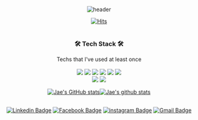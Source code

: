 <div align="center" dir="auto">
<p dir="auto">

![header](https://capsule-render.vercel.app/api?type=waving&amp;height=200&amp;text=Jae%20Kim&amp;&fontSize=40&amp;fontAlign=80&amp;fontAlignY=40&amp;color=gradient)

[![Hits](https://hits.seeyoufarm.com/api/count/incr/badge.svg?url=https%3A%2F%2Fgithub.com%2Fmene79&count_bg=%2379C83D&title_bg=%23555555&icon=&icon_color=%23E7E7E7&title=hits&edge_flat=false)](https://hits.seeyoufarm.com)
<br>
<br>

<h3>🛠 Tech Stack 🛠</h3>
Techs that I've used at least once<br><br>

<img src="https://img.shields.io/badge/Java-007396?style=flat-square&logo=Java&logoColor=white"/>
<img src="https://img.shields.io/badge/Python-3766AB?style=flat-square&logo=Python&logoColor=white"/>
<img src="https://img.shields.io/badge/C++-00599C?style=flat-square&logo=C%2B%2B&logoColor=white"/>
<img src="https://img.shields.io/badge/html-F16629?style=flat-square&logo=html5&logoColor=white"/>
<img src="https://img.shields.io/badge/css-1572B6?style=flat-square&logo=css3&logoColor=white"/>
<img src="https://img.shields.io/badge/Javascript-ffb13b?style=flat-square&logo=javascript&logoColor=white"/><br>
<img src="https://img.shields.io/badge/Docker-2496EC?style=flat-square&logo=Docker&logoColor=white"/>
<img src="https://img.shields.io/badge/Mysql-E6B91E?style=flat-square&logo=MySql&logoColor=white"/>

<!--
<img src="https://img.shields.io/badge/쓰고자하는_텍스트-컬러코드?style=flat-square&logo=simpleicons에서_아이콘이름&logoColor=white"/>
아이콘은 https://simpleicons.org/ 에서
C <img src="https://img.shields.io/badge/C-A8B9CC?style=flat-square&logo=C&logoColor=white"/>
Go <img src="https://img.shields.io/badge/Go-11B48A?style=flat-square&logo=Go&logoColor=white"/>
SpringBoot <img src="https://img.shields.io/badge/SpringBoot-6DB33F?style=flat-square&logo=Spring&logoColor=white"/>
Django <img src="https://img.shields.io/badge/Django-092E20?style=flat-square&logo=Django&logoColor=white"/>
HyperledgerFabric <img src="https://img.shields.io/badge/HyperledgerFabric-DB3552?style=flat-square&logo=Hulu&logoColor=white"/>
aws <img src="https://img.shields.io/badge/aws-333664?style=flat-square&logo=amazon-aws&logoColor=white"/>
elasticsearch <img src="https://img.shields.io/badge/elasticsearch-005571?style=flat-square&logo=elasticsearch&logoColor=white"/>
-->


<!-- Hi, there! <img src="https://github.com/dl0312/dl0312/raw/master/hi.gif?raw=true" width="25px" style="max-width: 100%;">

I have seven years Software Testing experience in South Korea.<br>

Now, I'm studying Cert IV Programming and Software Development at Murdoch Tafe.<br>
learning C#, Java, Python in TAFE and self-studying other languages.<br>
Looking for Entry Level Work.<br> -->


[![Jae's GitHub stats](https://github-readme-stats.vercel.app/api?username=mene79)](https://github.com/mene79/github-readme-stats)[![Jae's github stats](https://github-readme-stats.vercel.app/api/top-langs/?username=mene79&show_icons=true&hide_border=true&title_color=004386&icon_color=004386&layout=compact)](https://github.com/mene79)
<br>
<br>

<!-- [![Tech Blog Badge](http://img.shields.io/badge/-Tech%20blog-black?style=flat-square&logo=github&link=https://mene79.github.io/)](https://mene79.github.io/) -->
[![Linkedin Badge](https://img.shields.io/badge/-LinkedIn-blue?style=flat-square&logo=Linkedin&logoColor=white&link=https://www.linkedin.com/in/jae-hyung-kim-7067717b/)](https://www.linkedin.com/in/jae-hyung-kim-7067717b/) 
[![Facebook Badge](https://img.shields.io/badge/facebook-1877f2?style=flat-square&logo=facebook&logoColor=white&link=https://www.facebook.com/mene79)](https://www.facebook.com/mene79)
[![instagram Badge](https://img.shields.io/badge/instagram-E4405F?style=flat-square&logo=instagram&logoColor=white&link=https://www.instagram.com/smfc1703/)](https://www.instagram.com/smfc1703/)
[![Gmail Badge](https://img.shields.io/badge/Gmail-d14836?style=flat-square&logo=Gmail&logoColor=white&link=mailto:jaehyungkim1202@gmail.com)](mailto:jaehyungkim1202@gmail.com)

</p>
</div>




<!--
**mene79/mene79** is a ✨ _special_ ✨ repository because its `README.md` (this file) appears on your GitHub profile.

Here are some ideas to get you started:

- 🔭 I’m currently working on ...
- 🌱 I’m currently learning ...
- 👯 I’m looking to collaborate on ...
- 🤔 I’m looking for help with ...
- 💬 Ask me about ...
- 📫 How to reach me: ...
- 😄 Pronouns: ...
- ⚡ Fun fact: ...
-->
